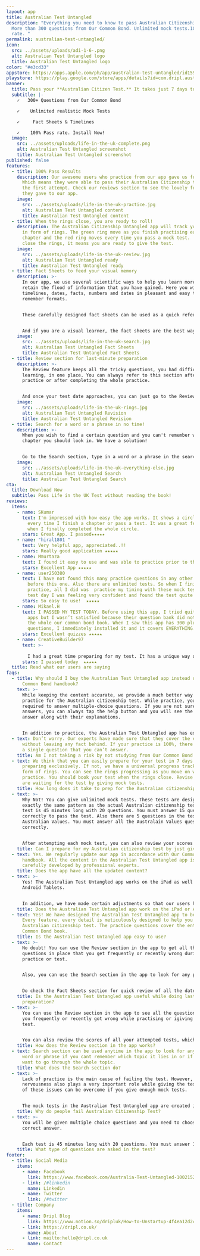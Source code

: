 ```yaml
---
layout: app
title: Australian Test Untangled
description: "Everything you need to know to pass Australian Citizenship Test.
  More than 300 questions from Our Common Bond. Unlimited mock tests.100% Pass
  rate. "
permalink: australian-test-untangled/
icon:
  src: ../assets/uploads/adi-1-6-.png
  alt: Australian Test Untangled logo
  title: Australian Test Untangled logo
color: "#e3cd33"
appstore: https://apps.apple.com/ph/app/australian-test-untangled/id1590862077?platform=iphone
playstore: https://play.google.com/store/apps/details?id=com.dripl.australia&hl=en&gl=US
banner:
  title: Pass your **Australian Citizen Test.** It takes just 7 days to Prepare**.**
  subtitle: |-
    ✓   300+ Questions from Our Common Bond

    ✓    Unlimited realistic Mock Tests

    ✓     Fact Sheets & Timelines

    ✓    100% Pass rate. Install Now!
  image:
    src: ../assets/uploads/life-in-the-uk-complete.png
    alt: Australian Test Untangled screenshot
    title: Australian Test Untangled screenshot
published: false
features:
  - title: 100% Pass Results
    description: Our awesome users who practice from our app gave us full marks.
      Which means they were able to pass their Australian Citizenship test on
      the first attempt. Check our reviews section to see the lovely feedback
      they gave to our app.
    image:
      src: ../assets/uploads/life-in-the-uk-practice.jpg
      alt: Australian Test Untangled content
      title: Australian Test Untangled content
  - title: When the rings close, you are ready to roll!
    description: The Australian Citizenship Untangled app will track your progress
      in form of rings. The green ring move as you finish practising each
      chapter and the red ring moves every time you pass a mock test.  Once you
      close the rings, it means you are ready to give the test.
    image:
      src: ../assets/uploads/life-in-the-uk-review.jpg
      alt: Australian Test Untangled ready
      title: Australian Test Untangled ready
  - title: Fact Sheets to feed your visual memory
    description: >-
      In our app, we use several scientific ways to help you learn more and
      retain the flood of information that you have gained. Here you will find
      timelines, dates, facts, numbers and dates in pleasant and easy to
      remember formats.


      These carefully designed fact sheets can be used as a quick reference just before the test.


      And if you are a visual learner, the fact sheets are the best way to start your learning.
    image:
      src: ../assets/uploads/life-in-the-uk-search.jpg
      alt: Australian Test Untangled Fact Sheets
      title: Australian Test Untangled Fact Sheets
  - title: Review section for last-minute preparation
    description: >-
      The Review feature keeps all the tricky questions, you had difficulty
      learning, in one place. You can always refer to this section after every
      practice or after completing the whole practice.


      And once your test date approaches, you can just go to the Review section and go through the list of challenging questions that you frequently got wrong in the past and practice just those.
    image:
      src: ../assets/uploads/life-in-the-uk-rings.jpg
      alt: Australian Test Untangled Revision
      title: Australian Test Untangled Revision
  - title: Search for a word or a phrase in no time!
    description: >-
      When you wish to find a certain question and you can't remember which
      chapter you should look in. We have a solution!


      Go to the Search section, type in a word or a phrase in the search bar and get a list of questions that matches your search.
    image:
      src: ../assets/uploads/life-in-the-uk-everything-else.jpg
      alt: Australian Test Untangled Search
      title: Australian Test Untangled Search
cta:
  title: Download Now
  subtitle: Pass Life in the UK Test without reading the book!
reviews:
  items:
    - name: SKumar
      text: I'm impressed with how easy the app works. It shows a circle that moves
        every time I finish a chapter or pass a test. It was a great feeling
        when I finally completed the whole circle.
      stars: Great App. I passed★★★★★
    - name: "hiral1801 "
      text: Very helpful app, appreciated..!!
      stars: Really good application ★★★★★
    - name: Mmurtaza
      text: I found it easy to use and was able to practice prior to the test.
      stars: Excellent App ★★★★★
    - name: user250380
      text: I have not found this many practice questions in any other app that I used
        before this one. Also there are unlimited tests. So when I finished my
        practice, all I did was  practice my timing with these mock tests. On
        test day I was feeling very confident and found the test quite easy.
      stars: So easy to use!  ★★★★★
    - name: Mikael.H
      text: I PASSED MY TEST TODAY. Before using this app, I tried quite a few other
        apps but I wasn’t satisfied because their question bank did not cover
        the whole our common bond book. When I saw this app has 300 plus
        questions, I immediately installed it and it covers EVERYTHING.
      stars: Excellent quizzes ★★★★★
    - name: CreativeBuilder97
      text: >-
        
        I had a great time preparing for my test. It has a unique way of measuring the progress. It also tells you when you are ready for the actual test. There are unlimited tests in the exact same manner as the actual test. The best part is that I never once read Discover Canada.
      stars: I passed today  ★★★★★
  title: Read what our users are saying
faqs:
  - title: Why should I buy the Australian Test Untangled app instead of the Our
      Common Bond handbook?
    text: >-
      While keeping the content accurate, we provide a much better way to
      practice for the Australian citizenship test. While practice, you are
      required to answer multiple-choice questions. If you are not sure of the
      answers, you can always tap the help button and you will see the correct
      answer along with their explanations.


      In addition to practice, the Australian Test Untangled app has exclusive features that are designed to help you over the line. For example - instant search, smart revision and a universal progress tracker.
  - text: Don’t worry. Our experts have made sure that they cover the entire book
      without leaving any fact behind. If your practice is 100%, there won’t be
      a single question that you can’t answer.
    title: Am I not taking a risk by not studying from Our Common Bond handbook?
  - text: We think that you can easily prepare for your test in 7 days. If you are
      preparing exclusively. If not, we have a universal progress tracker in the
      form of rings. You can see the rings progressing as you move on with your
      practice. You should book your test when the rings close. Revise while you
      are waiting for the test by giving mock tests.
    title: How long does it take to prep for the Australian citizenship test?
  - text: >-
      Why Not! You can give unlimited mock tests. These tests are designed on
      exactly the same pattern as the actual Australian citizenship test. Each
      test is 45 minutes long with 20 questions. You must answer 15 questions
      correctly to pass the test. Also there are 5 questions in the test from
      Australian Values. You must answer all the Australain Values questions
      correctly.


      After attempting each mock test, you can also review your scores which will show you exactly which areas you need to work on.
    title: Can I prepare for my Australian citizenship test by just giving Mock Tests?
  - text: Yes. We regularly update our app in accordance with Our Common Bond
      handbook. All the content in the Australian Test Untangled app is
      carefully developed by professional experts.
    title: Does the app have all the updated content?
  - text: >-
      Yes! The Australian Test Untangled app works on the iPad as well as
      Android Tablets.


      In addition, we have made certain adjustments so that our users have a pleasant experience with a larger screen.
    title: Does the Australian Test Untangled app work on the iPad or Android Tablets?
  - text: Yes! We have designed the Australian Test Untangled app to be easy to use.
      Every feature, every detail is meticulously designed to help you pass the
      Australian citizenship test. The practice questions cover the entire Our
      Common Bond book.
    title: Is the Australian Test Untangled app easy to use?
  - text: >-
      No doubt! You can use the Review section in the app to get all the
      questions in place that you get frequently or recently wrong during
      practice or test.


      Also, you can use the Search section in the app to look for any particular word or phrase. This will show you the list of questions that include that particular word or phrase.


      Do check the Fact Sheets section for quick review of all the dates, facts and timelines.
    title: Is the Australian Test Untangled app useful while doing last-minute
      preparation?
  - text: >-
      You can use the Review section in the app to see all the questions that
      you frequently or recently got wrong while practising or igiving mock
      test.


      You can also review the scores of all your attempted tests, which will show you the areas you need to practise more.
    title: How does the Review section in the app works?
  - text: Search section can be used anytime in the app to look for any particular
      word or phrase if you cant remember which topic it lies in or if you don't
      want to go through the whole topic.
    title: What does the Search section do?
  - text: >-
      Lack of practice is the main cause of failing the test. However,
      nervousness also plays a very important role while giving the test. Both
      of these issues can be overcome if you give enough mock tests.


      The mock tests in the Australian Test Untangled app are created in the exact pattern as the actual test. These tests have the same number of questions and time limit as the real test. You can give as many mock tests as you like. A time will come when you think you are ready for the real test.
    title: Why do people fail Australian Citizenship Test?
  - text: >-
      You will be given multiple choice questions and you need to choose one
      correct answer.


      Each test is 45 minutes long with 20 questions. You must answer 15 questions correctly to pass the test. Also there are 5 questions in the test from Australian Values. You must answer all the Australain Values questions correctly.
    title: What type of questions are asked in the test?
footer:
  - title: Social Media
    items:
      - name: Facebook
        link: https://www.facebook.com/Australia-Test-Untangled-100215219188321
      - link: /#linkedin
        name: Linkedin
      - name: Twitter
        link: /#twitter
  - title: Company
    items:
      - name: Dripl Blog
        link: https://www.notion.so/dripluk/How-to-Unstartup-4f4ea12d2c8b4e97be3fce5667a08d17
      - link: https://dripl.co.uk/
        name: About
      - link: mailto:hello@dripl.co.uk
        name: Contact
---
```

